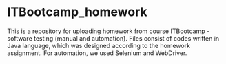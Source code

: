 # ITBootcamp_homework


This is a repository for uploading homework from course ITBootcamp - software testing (manual and automation).
Files consist of codes written in Java language, which was designed according to the homework assignment.
For automation, we used Selenium and WebDriver.
